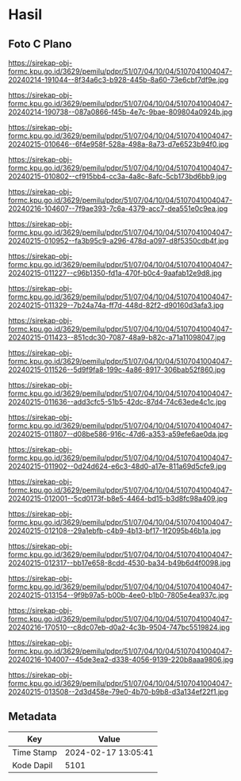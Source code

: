 # Hasil

## Foto C Plano

https://sirekap-obj-formc.kpu.go.id/3629/pemilu/pdpr/51/07/04/10/04/5107041004047-20240214-191044--8f34a6c3-b928-445b-8a60-73e6cbf7df9e.jpg

https://sirekap-obj-formc.kpu.go.id/3629/pemilu/pdpr/51/07/04/10/04/5107041004047-20240214-190738--087a0866-f45b-4e7c-9bae-809804a0924b.jpg

https://sirekap-obj-formc.kpu.go.id/3629/pemilu/pdpr/51/07/04/10/04/5107041004047-20240215-010646--6f4e958f-528a-498a-8a73-d7e6523b94f0.jpg

https://sirekap-obj-formc.kpu.go.id/3629/pemilu/pdpr/51/07/04/10/04/5107041004047-20240215-010802--cf915bb4-cc3a-4a8c-8afc-5cb173bd6bb9.jpg

https://sirekap-obj-formc.kpu.go.id/3629/pemilu/pdpr/51/07/04/10/04/5107041004047-20240216-104607--7f9ae393-7c6a-4379-acc7-dea551e0c9ea.jpg

https://sirekap-obj-formc.kpu.go.id/3629/pemilu/pdpr/51/07/04/10/04/5107041004047-20240215-010952--fa3b95c9-a296-478d-a097-d8f5350cdb4f.jpg

https://sirekap-obj-formc.kpu.go.id/3629/pemilu/pdpr/51/07/04/10/04/5107041004047-20240215-011227--c96b1350-fd1a-470f-b0c4-9aafab12e9d8.jpg

https://sirekap-obj-formc.kpu.go.id/3629/pemilu/pdpr/51/07/04/10/04/5107041004047-20240215-011329--7b24a74a-ff7d-448d-82f2-d90160d3afa3.jpg

https://sirekap-obj-formc.kpu.go.id/3629/pemilu/pdpr/51/07/04/10/04/5107041004047-20240215-011423--851cdc30-7087-48a9-b82c-a71a11098047.jpg

https://sirekap-obj-formc.kpu.go.id/3629/pemilu/pdpr/51/07/04/10/04/5107041004047-20240215-011526--5d9f9fa8-199c-4a86-8917-306bab52f860.jpg

https://sirekap-obj-formc.kpu.go.id/3629/pemilu/pdpr/51/07/04/10/04/5107041004047-20240215-011636--add3cfc5-51b5-42dc-87d4-74c63ede4c1c.jpg

https://sirekap-obj-formc.kpu.go.id/3629/pemilu/pdpr/51/07/04/10/04/5107041004047-20240215-011807--d08be586-916c-47d6-a353-a59efe6ae0da.jpg

https://sirekap-obj-formc.kpu.go.id/3629/pemilu/pdpr/51/07/04/10/04/5107041004047-20240215-011902--0d24d624-e6c3-48d0-a17e-811a69d5cfe9.jpg

https://sirekap-obj-formc.kpu.go.id/3629/pemilu/pdpr/51/07/04/10/04/5107041004047-20240215-012001--5cd0173f-b8e5-4464-bd15-b3d8fc98a409.jpg

https://sirekap-obj-formc.kpu.go.id/3629/pemilu/pdpr/51/07/04/10/04/5107041004047-20240215-012108--29a1ebfb-c4b9-4b13-bf17-1f2095b46b1a.jpg

https://sirekap-obj-formc.kpu.go.id/3629/pemilu/pdpr/51/07/04/10/04/5107041004047-20240215-012317--bb17e658-8cdd-4530-ba34-b49b6d4f0098.jpg

https://sirekap-obj-formc.kpu.go.id/3629/pemilu/pdpr/51/07/04/10/04/5107041004047-20240215-013154--9f9b97a5-b00b-4ee0-b1b0-7805e4ea937c.jpg

https://sirekap-obj-formc.kpu.go.id/3629/pemilu/pdpr/51/07/04/10/04/5107041004047-20240216-170510--c8dc07eb-d0a2-4c3b-9504-747bc5519824.jpg

https://sirekap-obj-formc.kpu.go.id/3629/pemilu/pdpr/51/07/04/10/04/5107041004047-20240216-104007--45de3ea2-d338-4056-9139-220b8aaa9806.jpg

https://sirekap-obj-formc.kpu.go.id/3629/pemilu/pdpr/51/07/04/10/04/5107041004047-20240215-013508--2d3d458e-79e0-4b70-b9b8-d3a134ef22f1.jpg


## Metadata

| Key        | Value               |
| ---------- | ------------------- |
| Time Stamp | 2024-02-17 13:05:41 |
| Kode Dapil | 5101                |



